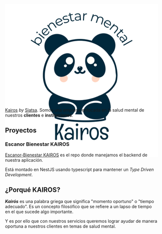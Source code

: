 <!--

**Here are some ideas to get you started:**

🙋‍♀️ A short introduction - what is your organization all about?
🌈 Contribution guidelines - how can the community get involved?
👩‍💻 Useful resources - where can the community find your docs? Is there anything else the community should know?
🍿 Fun facts - what does your team eat for breakfast?
🧙 Remember, you can do mighty things with the power of [Markdown](https://docs.github.com/github/writing-on-github/getting-started-with-writing-and-formatting-on-github/basic-writing-and-formatting-syntax)
-->
# Kairos

Aquí llevamos el control y desarollo de los productos que ofrecemos en KAIROS para más información visita [nuestra página](https://bienestarkairos.com).

<div style="height: 150px; display: flex; align-items: center; justify-content: center;">
    <img src="assets/images/logo.png" />
</div>

[Kairos](bienestarkairos.com) _by_ [Siatsa](siatsa.com). Somos una empresa enfocada en la salud mental de nuestros __clientes__ e __instituciones__.

## Proyectos

### Escanor Bienestar KAIROS

[Escanor-Bienestar KAIROS](https://github.com/BIENESTAR-KAIROS/escanor-bienestarkairos) es el repo donde manejamos el backend de nuestra aplicación.

Está montado en NestJS usando typescript para mantener un _Type Driven Development_.

## ¿Porqué KAIROS?

___Kairós___ es una palabra griega que significa "momento oportuno" o "tiempo adecuado". Es un concepto filosófico que se refiere a un lapso de tiempo en el que sucede algo importante.

Y es por ello que con nuestros servicios queremos lograr ayudar de manera oportuna a nuestros clientes en temas de salud mental.
